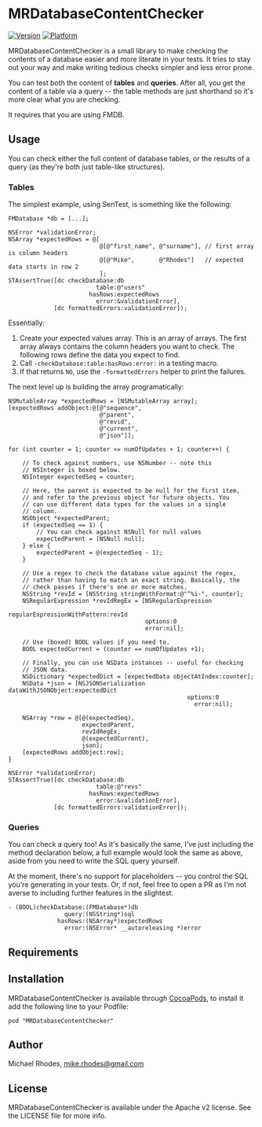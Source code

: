 # MRDatabaseContentChecker

[![Version](http://cocoapod-badges.herokuapp.com/v/MRDatabaseContentChecker/badge.png)](http://cocoadocs.org/docsets/MRDatabaseContentChecker)
[![Platform](http://cocoapod-badges.herokuapp.com/p/MRDatabaseContentChecker/badge.png)](http://cocoadocs.org/docsets/MRDatabaseContentChecker)

MRDatabaseContentChecker is a small library to make checking the contents
of a database easier and more literate in your tests. It tries to stay out
your way and make writing tedious checks simpler and less error prone.

You can test both the content of **tables** and **queries**. After all,
you get the content of a table via a query -- the table methods are just
shorthand so it's more clear what you are checking.

It requires that you are using FMDB.

## Usage

You can check either the full content of database tables, or the results of
a query (as they're both just table-like structures).

### Tables

The simplest example, using SenTest, is something like the following:

```objc
FMDatabase *db = [...];

NSError *validationError;
NSArray *expectedRows = @[
                          @[@"first_name", @"surname"], // first array is column headers
                          @[@"Mike",       @"Rhodes"]   // expected data starts in row 2
                          ];
STAssertTrue([dc checkDatabase:db
                         table:@"users"
                       hasRows:expectedRows
                         error:&validationError],
             [dc formattedErrors:validationError]);
```

Essentially:

1. Create your expected values array. This is an array of arrays. The first
   array always contains the column headers you want to check. The following
   rows define the data you expect to find.
1. Call `-checkDatabase:table:hasRows:error:` in a testing macro.
1. If that returns `NO`, use the `-formattedErrors` helper to print the
   failures.

The next level up is building the array programatically:

```objc
NSMutableArray *expectedRows = [NSMutableArray array];
[expectedRows addObject:@[@"sequence",
                          @"parent",
                          @"revid",
                          @"current",
                          @"json"]];

for (int counter = 1; counter <= numOfUpdates + 1; counter++) {

    // To check against numbers, use NSNumber -- note this
    // NSInteger is boxed below.
    NSInteger expectedSeq = counter;

    // Here, the parent is expected to be null for the first item,
    // and refer to the previous object for future objects. You
    // can use different data types for the values in a single
    // column.
    NSObject *expectedParent;
    if (expectedSeq == 1) {
        // You can check against NSNull for null values
        expectedParent = [NSNull null];
    } else {
        expectedParent = @(expectedSeq - 1);
    }

    // Use a regex to check the database value against the regex,
    // rather than having to match an exact string. Basically, the
    // check passes if there's one or more matches.
    NSString *revId = [NSString stringWithFormat:@"^%i-", counter];
    NSRegularExpression *revIdRegEx = [NSRegularExpression
                                       regularExpressionWithPattern:revId
                                       options:0
                                       error:nil];

    // Use (boxed) BOOL values if you need to.
    BOOL expectedCurrent = (counter == numOfUpdates +1);

    // Finally, you can use NSData instances -- useful for checking
    // JSON data.
    NSDictionary *expectedDict = [expectedData objectAtIndex:counter];
    NSData *json = [NSJSONSerialization dataWithJSONObject:expectedDict
                                                   options:0
                                                     error:nil];

    NSArray *row = @[@(expectedSeq),
                     expectedParent,
                     revIdRegEx,
                     @(expectedCurrent),
                     json];
    [expectedRows addObject:row];
}

NSError *validationError;
STAssertTrue([dc checkDatabase:db
                         table:@"revs"
                       hasRows:expectedRows
                         error:&validationError],
             [dc formattedErrors:validationError]);
```

### Queries

You can check a query too! As it's basically the same, I've just including
the method declaration below, a full example would look the same as above,
aside from you need to write the SQL query yourself.

At the moment, there's no support for placeholders -- you control the SQL
you're generating in your tests. Or, if not, feel free to open a PR as I'm
not averse to including further features in the slightest.

``` objc
- (BOOL)checkDatabase:(FMDatabase*)db
                query:(NSString*)sql
              hasRows:(NSArray*)expectedRows
                error:(NSError* __autoreleasing *)error
```

## Requirements

## Installation

MRDatabaseContentChecker is available through [CocoaPods](http://cocoapods.org),
to install it add the following line to your Podfile:

    pod "MRDatabaseContentChecker"

## Author

Michael Rhodes, mike.rhodes@gmail.com

## License

MRDatabaseContentChecker is available under the Apache v2 license. See the LICENSE file for more info.

